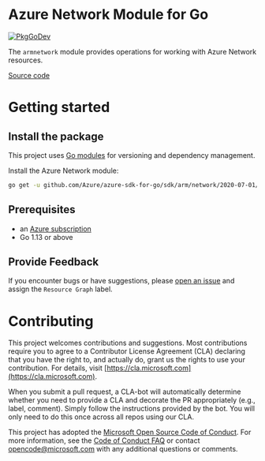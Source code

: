 # Azure Network Module for Go

[![PkgGoDev](https://pkg.go.dev/badge/github.com/Azure/azure-sdk-for-go/sdk/arm/network/2020-07-01/armnetwork)](https://pkg.go.dev/github.com/Azure/azure-sdk-for-go/sdk/arm/network/2020-07-01/armnetwork)

The `armnetwork` module provides operations for working with Azure Network resources.

[Source code](https://github.com/Azure/azure-sdk-for-go/tree/master/sdk/arm/network/2020-07-01/armnetwork)

# Getting started

## Install the package

This project uses [Go modules](https://github.com/golang/go/wiki/Modules) for versioning and dependency management.

Install the Azure Network module:

```sh
go get -u github.com/Azure/azure-sdk-for-go/sdk/arm/network/2020-07-01/armnetwork
```

## Prerequisites

- an [Azure subscription](https://azure.microsoft.com/free/)
- Go 1.13 or above

## Provide Feedback

If you encounter bugs or have suggestions, please
[open an issue](https://github.com/Azure/azure-sdk-for-go/issues) and assign the `Resource Graph` label.

# Contributing

This project welcomes contributions and suggestions. Most contributions require
you to agree to a Contributor License Agreement (CLA) declaring that you have
the right to, and actually do, grant us the rights to use your contribution.
For details, visit [https://cla.microsoft.com](https://cla.microsoft.com).

When you submit a pull request, a CLA-bot will automatically determine whether
you need to provide a CLA and decorate the PR appropriately (e.g., label,
comment). Simply follow the instructions provided by the bot. You will only
need to do this once across all repos using our CLA.

This project has adopted the
[Microsoft Open Source Code of Conduct](https://opensource.microsoft.com/codeofconduct/).
For more information, see the
[Code of Conduct FAQ](https://opensource.microsoft.com/codeofconduct/faq/)
or contact [opencode@microsoft.com](mailto:opencode@microsoft.com) with any
additional questions or comments.